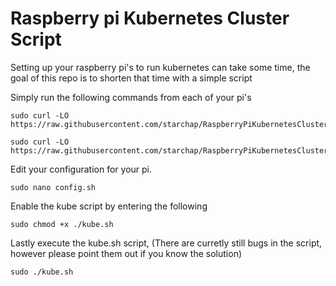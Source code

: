 # Raspberry pi Kubernetes Cluster Script
Setting up your raspberry pi's to run kubernetes can take some time, the goal of this repo is to shorten that time with a simple script

Simply run the following commands from each of your pi's

```console
sudo curl -LO https://raw.githubusercontent.com/starchap/RaspberryPiKubernetesClusterScript/master/kube.sh
```

```console
sudo curl -LO https://raw.githubusercontent.com/starchap/RaspberryPiKubernetesClusterScript/master/config.sh
```

Edit your configuration for your pi.

```console
sudo nano config.sh
```

Enable the kube script by entering the following

```console
sudo chmod +x ./kube.sh
```

Lastly execute the kube.sh script, (There are curretly still bugs in the script, however please point them out if you know the solution)

```console
sudo ./kube.sh
```
